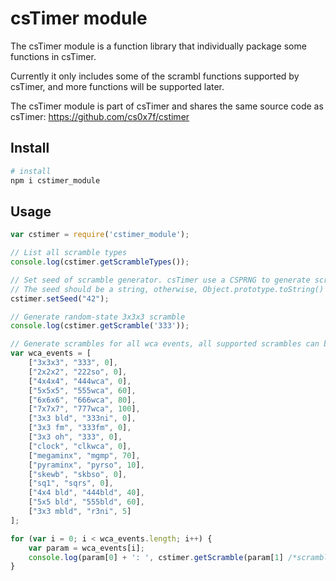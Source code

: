 # csTimer module
The csTimer module is a function library that individually package some functions in csTimer.

Currently it only includes some of the scrambl functions supported by csTimer, and more functions will be supported later.

The csTimer module is part of csTimer and shares the same source code as csTimer: https://github.com/cs0x7f/cstimer

## Install

```bash
# install
npm i cstimer_module
```

## Usage

```javascript
var cstimer = require('cstimer_module');

// List all scramble types
console.log(cstimer.getScrambleTypes());

// Set seed of scramble generator. csTimer use a CSPRNG to generate scrambles. If not called, crypto.getRandomValues will be called if available, otherwise, current timestamp will be used to initialize the scramble generator.
// The seed should be a string, otherwise, Object.prototype.toString() will be called.
cstimer.setSeed("42");

// Generate random-state 3x3x3 scramble
console.log(cstimer.getScramble('333'));

// Generate scrambles for all wca events, all supported scrambles can be found in https://github.com/cs0x7f/cstimer/blob/master/src/lang/en-us.js
var wca_events = [
	["3x3x3", "333", 0],
	["2x2x2", "222so", 0],
	["4x4x4", "444wca", 0],
	["5x5x5", "555wca", 60],
	["6x6x6", "666wca", 80],
	["7x7x7", "777wca", 100],
	["3x3 bld", "333ni", 0],
	["3x3 fm", "333fm", 0],
	["3x3 oh", "333", 0],
	["clock", "clkwca", 0],
	["megaminx", "mgmp", 70],
	["pyraminx", "pyrso", 10],
	["skewb", "skbso", 0],
	["sq1", "sqrs", 0],
	["4x4 bld", "444bld", 40],
	["5x5 bld", "555bld", 60],
	["3x3 mbld", "r3ni", 5]
];

for (var i = 0; i < wca_events.length; i++) {
	var param = wca_events[i];
	console.log(param[0] + ': ', cstimer.getScramble(param[1] /*scramble type*/, param[2] /*scramble length*/));
}
```
